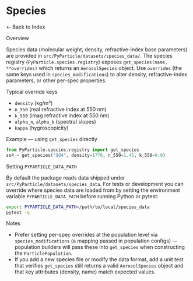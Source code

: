 # Species

← Back to Index

Overview

Species data (molecular weight, density, refractive-index base parameters) are provided in `src/PyParticle/datasets/species_data/`. The species registry (`PyParticle.species.registry`) exposes `get_species(name, **overrides)` which returns an `AerosolSpecies` object. Use `overrides` (the same keys used in `species_modifications`) to alter density, refractive-index parameters, or other per-spec properties.

Typical override keys

- `density` (kg/m³)
- `n_550` (real refractive index at 550 nm)
- `k_550` (imag refractive index at 550 nm)
- `alpha_n`, `alpha_k` (spectral slopes)
- `kappa` (hygroscopicity)

Example — using `get_species` directly

```python
from PyParticle.species.registry import get_species
so4 = get_species("SO4", density=1770, n_550=1.45, k_550=0.0)
```

Setting `PYPARTICLE_DATA_PATH`

By default the package reads data shipped under `src/PyParticle/datasets/species_data`. For tests or development you can override where species data are loaded from by setting the environment variable `PYPARTICLE_DATA_PATH` before running Python or pytest:

```bash
export PYPARTICLE_DATA_PATH=/path/to/local/species_data
pytest -q
```

Notes

- Prefer setting per-spec overrides at the population level via `species_modifications` (a mapping passed in population configs) — population builders will pass these into `get_species` when constructing the `ParticlePopulation`.
- If you add a new species file or modify the data format, add a unit test that verifies `get_species` still returns a valid `AerosolSpecies` object and that key attributes (density, name) match expected values.
